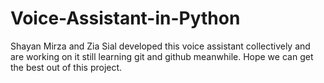 # Voice-Assistant-in-Python
Shayan Mirza and Zia Sial developed this voice assistant collectively and are working on it still learning git and github meanwhile. Hope we can get the best out of this project.
